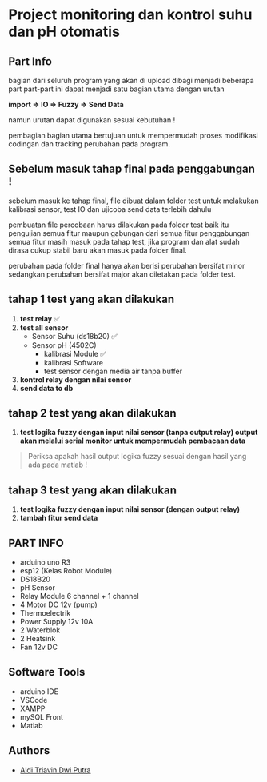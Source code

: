# Project monitoring dan kontrol suhu dan pH otomatis

## Part Info

bagian dari seluruh program yang akan di upload dibagi menjadi beberapa part
part-part ini dapat menjadi satu bagian utama dengan urutan

**import => IO => Fuzzy => Send Data**

namun urutan dapat digunakan sesuai kebutuhan !

pembagian bagian utama bertujuan untuk mempermudah proses modifikasi codingan dan tracking perubahan pada program.

## Sebelum masuk tahap final pada penggabungan !

sebelum masuk ke tahap final, file dibuat dalam folder test untuk melakukan kalibrasi sensor, test IO dan ujicoba send data 
terlebih dahulu

pembuatan file percobaan harus dilakukan pada folder test baik itu pengujian semua fitur maupun gabungan dari semua fitur
penggabungan semua fitur masih masuk pada tahap test, jika program dan alat sudah dirasa cukup stabil baru akan masuk pada folder final.

perubahan pada folder final hanya akan berisi perubahan bersifat minor sedangkan perubahan bersifat major akan diletakan pada folder test.

## tahap 1 test yang akan dilakukan 

1. **test relay** :white_check_mark:
2. **test all sensor** 
    * Sensor Suhu (ds18b20) :white_check_mark:
    * Sensor pH (4502C)
        * kalibrasi Module :white_check_mark:
        * kalibrasi Software
        * test sensor dengan media air tanpa buffer
3. **kontrol relay dengan nilai sensor**
4. **send data to db**

## tahap 2 test yang akan dilakukan 

1. **test logika fuzzy dengan input nilai sensor (tanpa output relay) output akan melalui serial monitor untuk mempermudah pembacaan data**

>Periksa apakah hasil output logika fuzzy sesuai dengan hasil yang ada pada matlab !

## tahap 3 test yang akan dilakukan 

1. **test logika fuzzy dengan input nilai sensor (dengan output relay)**
2.  **tambah fitur send data** 

## PART INFO

* arduino uno R3
* esp12 (Kelas Robot Module)
* DS18B20
* pH Sensor
* Relay Module 6 channel + 1 channel
* 4 Motor DC 12v (pump)
* Thermoelectrik
* Power Supply 12v 10A
* 2 Waterblok
* 2 Heatsink
* Fan 12v DC

## Software Tools

* arduino IDE
* VSCode
* XAMPP
* mySQL Front
* Matlab
## Authors

- [Aldi Triavin Dwi Putra](https://www.https://github.com/triavin)